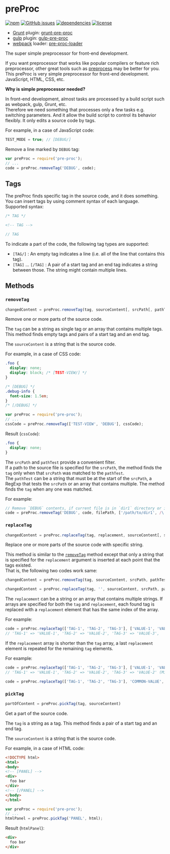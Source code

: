 # preProc

[![npm](https://img.shields.io/npm/v/pre-proc.svg)](https://www.npmjs.com/package/pre-proc) [![GitHub issues](https://img.shields.io/github/issues/anseki/pre-proc.svg)](https://github.com/anseki/pre-proc/issues) [![dependencies](https://img.shields.io/badge/dependencies-No%20dependency-brightgreen.svg)](package.json) [![license](https://img.shields.io/badge/license-MIT-blue.svg)](LICENSE-MIT)

* [Grunt](http://gruntjs.com/) plugin: [grunt-pre-proc](https://github.com/anseki/grunt-pre-proc)
* [gulp](http://gulpjs.com/) plugin: [gulp-pre-proc](https://github.com/anseki/gulp-pre-proc)
* [webpack](https://webpack.js.org/) loader: [pre-proc-loader](https://github.com/anseki/pre-proc-loader)

The super simple preprocessor for front-end development.

If you want preprocessor that works like popular compilers or feature rich preprocessor, other great tools such as [preprocess](https://github.com/jsoverson/preprocess) may be better for you.  
This preProc is very simple preprocessor for front-end development. JavaScript, HTML, CSS, etc.

**Why is simple preprocessor needed?**

In front-end development, almost tasks are processed by a build script such as webpack, gulp, Grunt, etc.  
Therefore we need something that processes only a few tasks e.g. switching parameters. And it allow the build script to control its behavior flexibly. It only edits a source code by tags.

For example, in a case of JavaScript code:

```js
TEST_MODE = true; // [DEBUG/]
```

Remove a line marked by `DEBUG` tag:

```js
var preProc = require('pre-proc');
// ...
code = preProc.removeTag('DEBUG', code);
```

## Tags

The preProc finds specific tag in the source code, and it does something.  
You can insert tags by using comment syntax of each language.  
Supported syntax:

```js
/* TAG */
```

```html
<!-- TAG -->
```

```js
// TAG
```

To indicate a part of the code, the following tag types are supported:

- `[TAG/]` : An empty tag indicates a line (i.e. all of the line that contains this tag).
- `[TAG]` ... `[/TAG]` : A pair of a start tag and an end tag indicates a string between those. The string might contain multiple lines.

## Methods

### `removeTag`

```js
changedContent = preProc.removeTag(tag, sourceContent[, srcPath[, pathTest]])
```

Remove one or more parts of the source code.

The `tag` can be a string as single tag or an array that contains multiple tags. This method finds empty tags and pairs of a start tag and an end tag.

The `sourceContent` is a string that is the source code.

For example, in a case of CSS code:

```css
.foo {
  display: none;
  display: block; /* [TEST-VIEW/] */
}

/* [DEBUG] */
.debug-info {
  font-size: 1.5em;
}
/* [/DEBUG] */
```

```js
var preProc = require('pre-proc');
// ...
cssCode = preProc.removeTag(['TEST-VIEW', 'DEBUG'], cssCode);
```

Result (`cssCode`):

```css
.foo {
  display: none;
}
```

The `srcPath` and `pathTest` provide a convenient filter.  
If a path to the source file is specified for the `srcPath`, the method finds the `tag` only when that `srcPath` was matched to the `pathTest`.  
The `pathTest` can be a string that must be at the start of the `srcPath`, a RegExp that tests the `srcPath` or an array that contains multiple. The method finds the `tag` when any one was matched.

For example:

```js
// Remove `DEBUG` contents, if current file is in `dir1` directory or it is JS file.
code = preProc.removeTag('DEBUG', code, filePath, ['/path/to/dir1', /\.js$/]);
```

### `replaceTag`

```js
changedContent = preProc.replaceTag(tag, replacement, sourceContent[, srcPath[, pathTest]])
```

Replace one or more parts of the source code with specific string.

This method is similar to the [`removeTag`](#removetag) method except that only a string that is specified for the `replacement` argument is inserted at each point that the tags existed.  
That is, the following two codes work same:

```js
changedContent = preProc.removeTag(tag, sourceContent, srcPath, pathTest);
```

```js
changedContent = preProc.replaceTag(tag, '', sourceContent, srcPath, pathTest);
```

The `replacement` can be a string or an array that contains multiple strings. If arrays are specified for both the `tag` and `replacement`, each found tag is replaced with a `replacement` element that has the same index of the array.

For example:

```js
code = preProc.replaceTag(['TAG-1', 'TAG-2', 'TAG-3'], ['VALUE-1', 'VALUE-2', 'VALUE-3'], code);
// 'TAG-1' => 'VALUE-1', 'TAG-2' => 'VALUE-2', 'TAG-3' => 'VALUE-3',
```

If the `replacement` array is shorter than the `tag` array, a last `replacement` element is repeated for the remaining `tag` elements.

For example:

```js
code = preProc.replaceTag(['TAG-1', 'TAG-2', 'TAG-3'], ['VALUE-1', 'VALUE-2'], code);
// 'TAG-1' => 'VALUE-1', 'TAG-2' => 'VALUE-2', 'TAG-3' => 'VALUE-2' (Missing `replacement[2]`),
```

```js
code = preProc.replaceTag(['TAG-1', 'TAG-2', 'TAG-3'], 'COMMON-VALUE', code);
```

### `pickTag`

```js
partOfContent = preProc.pickTag(tag, sourceContent)
```

Get a part of the source code.

The `tag` is a string as a tag. This method finds a pair of a start tag and an end tag.

The `sourceContent` is a string that is the source code.

For example, in a case of HTML code:

```html
<!DOCTYPE html>
<html>
<body>
<!-- [PANEL] -->
<div>
  foo bar
</div>
<!-- [/PANEL] -->
</body>
</html>
```

```js
var preProc = require('pre-proc');
// ...
htmlPanel = preProc.pickTag('PANEL', html);
```

Result (`htmlPanel`):

```html
<div>
  foo bar
</div>
```

